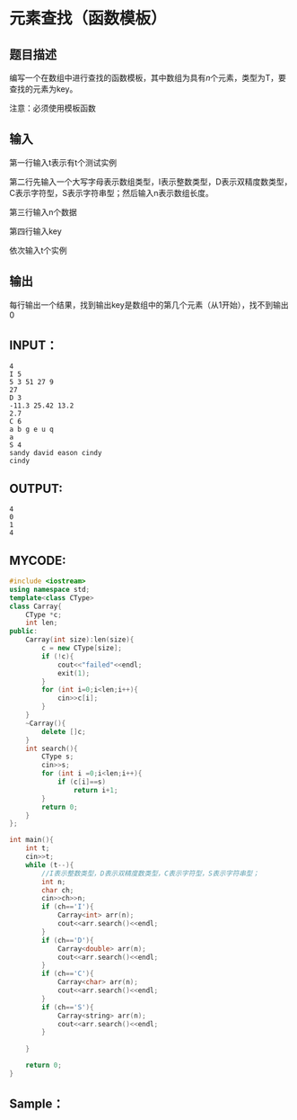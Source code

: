 # 元素查找（函数模板）

## 题目描述

编写一个在数组中进行查找的函数模板，其中数组为具有*n*个元素，类型为T，要查找的元素为key。

注意：必须使用模板函数

## 输入

第一行输入t表示有t个测试实例

第二行先输入一个大写字母表示数组类型，I表示整数类型，D表示双精度数类型，C表示字符型，S表示字符串型；然后输入n表示数组长度。

第三行输入n个数据

第四行输入key

依次输入t个实例

## 输出

每行输出一个结果，找到输出key是数组中的第几个元素（从1开始），找不到输出0

## INPUT：

```
4
I 5
5 3 51 27 9
27
D 3
-11.3 25.42 13.2
2.7
C 6
a b g e u q
a
S 4
sandy david eason cindy
cindy
```



## OUTPUT:

```
4
0
1
4
```



## MYCODE:

```c++
#include <iostream>
using namespace std;
template<class CType>
class Carray{
    CType *c;
    int len;
public:
    Carray(int size):len(size){
        c = new CType[size];
        if (!c){
            cout<<"failed"<<endl;
            exit(1);
        }
        for (int i=0;i<len;i++){
            cin>>c[i];
        }
    }
    ~Carray(){
        delete []c;
    }
    int search(){
        CType s;
        cin>>s;
        for (int i =0;i<len;i++){
            if (c[i]==s)
                return i+1;
        }
        return 0;
    }
};

int main(){
    int t;
    cin>>t;
    while (t--){
        //I表示整数类型，D表示双精度数类型，C表示字符型，S表示字符串型；
        int n;
        char ch;
        cin>>ch>>n;
        if (ch=='I'){
            Carray<int> arr(n);
            cout<<arr.search()<<endl;
        }
        if (ch=='D'){
            Carray<double> arr(n);
            cout<<arr.search()<<endl;
        }
        if (ch=='C'){
            Carray<char> arr(n);
            cout<<arr.search()<<endl;
        }
        if (ch=='S'){
            Carray<string> arr(n);
            cout<<arr.search()<<endl;
        }
        
    }

    return 0;
}
```



## Sample：





